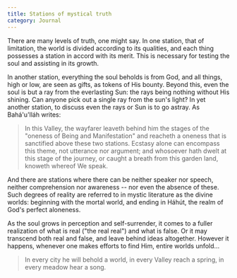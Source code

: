 ```yaml
---
title: Stations of mystical truth
category: Journal
---
```


There are many levels of truth, one might say.  In one station, that of
limitation, the world is divided according to its qualities, and each
thing possesses a station in accord with its merit.  This is necessary
for testing the soul and assisting in its growth.

In another station, everything the soul beholds is from God, and all
things, high or low, are seen as gifts, as tokens of His bounty.  Beyond
this, even the soul is but a ray from the everlasting Sun: the rays
being nothing without His shining.  Can anyone pick out a single ray
from the sun's light?  In yet another station, to discuss even the rays
or Sun is to go astray.  As Bahá'u'lláh writes:

> In this Valley, the wayfarer leaveth behind him the stages of the
> "oneness of Being and Manifestation" and reacheth a oneness that is
> sanctified above these two stations.  Ecstasy alone can encompass this
> theme, not utterance nor argument; and whosoever hath dwelt at this
> stage of the journey, or caught a breath from this garden land,
> knoweth whereof We speak.

And there are stations where there can be neither speaker nor speech,
neither comprehension nor awareness -- nor even the absence of these.
Such degrees of reality are referred to in mystic literature as the
divine worlds: beginning with the mortal world, and ending in Háhút, the
realm of God's perfect aloneness.

As the soul grows in perception and self-surrender, it comes to a fuller
realization of what is real ("the real real") and what is false.  Or it
may transcend both real and false, and leave behind ideas altogether.
However it happens, whenever one makes efforts to find Him, entire
worlds unfold...

> In every city he will behold a world, in every Valley reach a spring,
> in every meadow hear a song.


